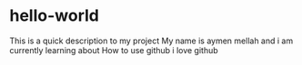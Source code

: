 # hello-world
This is a quick description to my project 
My name is aymen mellah and i am currently learning about How to use github 
i love github 
